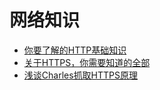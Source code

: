# 网络知识

* [你要了解的HTTP基础知识](blog/http/你要了解的HTTP基础知识.md)
* [关于HTTPS，你需要知道的全部](blog/http/关于HTTPS，你需要知道的全部.md)
* [浅谈Charles抓取HTTPS原理](blog/http/浅谈Charles抓取HTTPS原理.md)